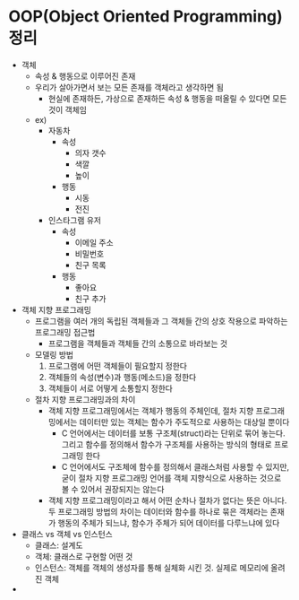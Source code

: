 # OOP(Object Oriented Programming) 정리

- 객체
  - 속성 & 행동으로 이루어진 존재
  - 우리가 살아가면서 보는 모든 존재를 객체라고 생각하면 됨
    - 현실에 존재하든, 가상으로 존재하든 속성 & 행동을 떠올릴 수 있다면 모든 것이 객체임
  - ex)
    - 자동차
      - 속성
        - 의자 갯수
        - 색깔
        - 높이
      - 행동
        - 시동
        - 전진
    - 인스타그램 유저
      - 속성
        - 이메일 주소
        - 비밀번호
        - 친구 목록
      - 행동
        - 좋아요
        - 친구 추가
- 객체 지향 프로그래밍
  - 프로그램을 여러 개의 독립된 객체들과 그 객체들 간의 상호 작용으로 파악하는 프로그래밍 접근법
    - 프로그램을 객체들과 객체들 간의 소통으로 바라보는 것
  - 모델링 방법
    1. 프로그램에 어떤 객체들이 필요할지 정한다
    2. 객체들의 속성(변수)과 행동(메소드)을 정한다
    3. 객체들이 서로 어떻게 소통할지 정한다
  - 절차 지향 프로그래밍과의 차이
    - 객체 지향 프로그래밍에서는 객체가 행동의 주체인데, 절차 지향 프로그래밍에서는 데이터만 있는 객체는 함수가 주도적으로 사용하는 대상일 뿐이다
      - C 언어에서는 데이터를 보통 구조체(struct)라는 단위로 묶어 놓는다. 그리고 함수를 정의해서 함수가 구조체를 사용하는 방식의 형태로 프로그래밍 한다
      - C 언어에서도 구조체에 함수를 정의해서 클래스처럼 사용할 수 있지만, 굳이 절차 지향 프로그래밍 언어를 객체 지향식으로 사용하는 것으로 볼 수 있어서 권장되지는 않는다
    - 객체 지향 프로그래밍이라고 해서 어떤 순차나 절차가 없다는 뜻은 아니다. 두 프로그래밍 방법의 차이는 데이터와 함수를 하나로 묶은 객체라는 존재가 행동의 주체가 되느냐, 함수가 주체가 되어 데이터를 다루느냐에 있다
- 클래스 vs 객체 vs 인스턴스
  - 클래스: 설계도
  - 객체: 클래스로 구현할 어떤 것
  - 인스턴스: 객체를 객체의 생성자를 통해 실체화 시킨 것. 실제로 메모리에 올려진 객체
- 

